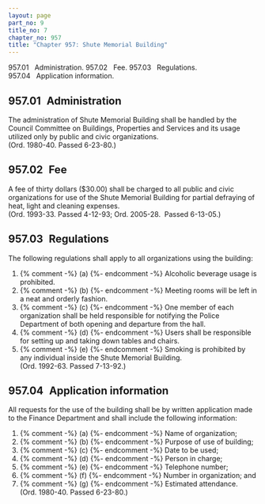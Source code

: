 ```yaml
---
layout: page
part_no: 9
title_no: 7
chapter_no: 957
title: "Chapter 957: Shute Memorial Building"
---
```


957.01   Administration.
957.02   Fee.
957.03   Regulations.
957.04   Application information.

## 957.01   Administration

The administration of Shute Memorial Building shall be handled by the
Council Committee on Buildings, Properties and Services and its usage utilized
only by public and civic organizations.  
(Ord. 1980-40. Passed 6-23-80.)

## 957.02   Fee

A fee of thirty dollars ($30.00) shall be charged to all public and civic
organizations for use of the Shute Memorial Building for partial defraying of
heat, light and cleaning expenses.  
(Ord. 1993-33. Passed 4-12-93; Ord. 2005-28.  Passed 6-13-05.)

## 957.03   Regulations

The following regulations shall apply to all organizations using the
building:

<p class="Markdown-list--a-1-A"></p>

1. {% comment -%} (a) {%- endcomment -%} Alcoholic beverage usage is prohibited.
2. {% comment -%} (b) {%- endcomment -%} Meeting rooms will be left in a neat and orderly fashion.
3. {% comment -%} (c) {%- endcomment -%} One member of each organization shall be held responsible for
notifying the Police Department of both opening and departure from the hall.
4. {% comment -%} (d) {%- endcomment -%} Users shall be responsible for setting up and taking down tables and
chairs.
5. {% comment -%} (e) {%- endcomment -%} Smoking is prohibited by any individual inside the Shute Memorial
Building.  
(Ord. 1992-63. Passed 7-13-92.)

## 957.04   Application information

All requests for the use of the building shall be by written application
made to the Finance Department and shall include the following information:

<p class="Markdown-list--a-1-A"></p>

1. {% comment -%} (a) {%- endcomment -%} Name of organization;
2. {% comment -%} (b) {%- endcomment -%} Purpose of use of building;
3. {% comment -%} (c) {%- endcomment -%} Date to be used;
4. {% comment -%} (d) {%- endcomment -%} Person in charge;
5. {% comment -%} (e) {%- endcomment -%} Telephone number;
6. {% comment -%} (f) {%- endcomment -%} Number in organization; and
7. {% comment -%} (g) {%- endcomment -%} Estimated attendance.  
(Ord. 1980-40. Passed 6-23-80.)
